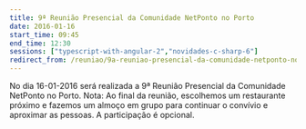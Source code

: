 ```yaml
---
title: 9ª Reunião Presencial da Comunidade NetPonto no Porto
date: 2016-01-16
start_time: 09:45
end_time: 12:30
sessions: ["typescript-with-angular-2","novidades-c-sharp-6"]
redirect_from: /reuniao/9a-reuniao-presencial-da-comunidade-netponto-no-porto/
---
```

No dia 16-01-2016 será realizada a 9ª Reunião Presencial da Comunidade NetPonto no Porto.
Nota: Ao final da reunião, escolhemos um restaurante próximo e fazemos um almoço em grupo para continuar o convívio e aproximar as pessoas. A participação é opcional.